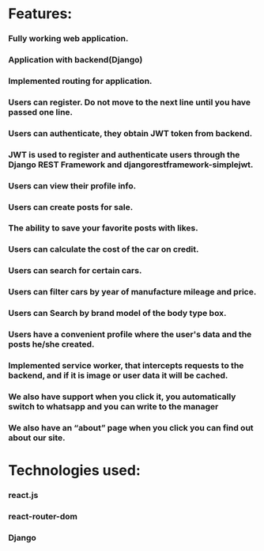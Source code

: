 # Features:
### Fully working web application.
### Application with backend(Django)
### Implemented routing for application.
### Users can register. Do not move to the next line until you have passed one line.
### Users can authenticate, they obtain JWT token from backend.
### JWT is used to register and authenticate users through the Django REST Framework and djangorestframework-simplejwt.
### Users can view their profile info.
### Users can create posts for sale.
### The ability to save your favorite posts with likes.
### Users can calculate the cost of the car on credit.
### Users can search for certain cars.
### Users can filter cars by year of manufacture mileage and price.
### Users can Search by brand model of the body type box.
### Users have a сonvenient profile where the user's data and the posts he/she created.
### Implemented service worker, that intercepts requests to the backend, and if it is image or user data it will be cached.
### We also have support when you click it, you automatically switch to whatsapp and you can write to the manager
### We also have an “about” page when you click you can find out about our site.


# Technologies used:
### react.js
### react-router-dom
### Django
